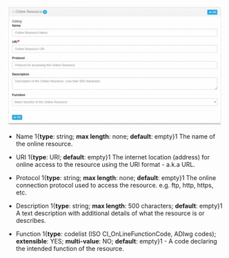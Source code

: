 ![Online Resource](/assets/reference/edit-objects/metadata/metadata/onlineResource.png)

* <span class="md-element">Name</span> 1{**type**: string; **max length**: none; **default**: empty}1 The name of the online resource. 

* <span class="md-element">URI</span> <i class="fa fa-asterisk required" title="Required"></i> 1{**type**: URI; **default**: empty}1 The internet location (address) for online access to the resource using the URI format - a.k.a URL. 

* <span class="md-element">Protocol</span> 1{**type**: string; **max length**: none; **default**: empty}1 The online connection protocol used to access the resource.  e.g. ftp, http, https, etc.

* <span class="md-element">Description</span> 1{**type**: string; **max length**: 500 characters; **default**: empty}1 A text description with additional details of what the resource is or describes. 

* <span class="md-element">Function</span> 1{**type**: codelist (ISO CI_OnLineFunctionCode, ADIwg codes); **extensible**: YES; **multi-value**: NO; **default**: empty}1 - A code declaring the intended function of the resource. 
